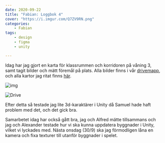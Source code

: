 ```yaml
---
date: 2020-09-22
title: "Fabian: Loggbok 4"
cover: "https://i.imgur.com/Q7ZV9RN.png"
categories: 
    - Fabian
tags:
    - design
    - figma
    - unity

---
```


Idag har jag gjort en karta för klassrummen och korridoren på våning 3, samt tagit bilder och mätt föremål på plats. Alla bilder finns i vår [drivemapp](https://drive.google.com/drive/u/1/folders/1Z9b9rF8Np3e90IX1lw8HAiw3F2BqXLpz), och alla kartor jag ritat finns [här](https://drive.google.com/drive/u/1/folders/1va5ctPUbxuqtfhCKkReN67-gSBofrbVp).

![img](https://cdn.discordapp.com/attachments/757882792037187625/757883418154631188/IMG_20200922_103430.jpg)

![Drive](https://i.imgur.com/TglxsPk.png)

Efter detta så testade jag lite 3d-karaktärer i Unity då Samuel hade haft problem med det, och det gick bra. 

Samarbetet idag har också gått bra, jag och Alfred mätte tillsammans och jag och Alexander testade hur vi ska kunna uppdatera byggnader i Unity, vilket vi lyckades med. Nästa onsdag (30/9) ska jag förmodligen låna en kamera och fixa texturer till utanför byggnader i spelet.